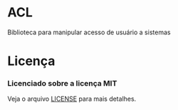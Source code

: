 ACL
=============

Biblioteca para manipular acesso de usuário a sistemas


Licença
=======

### Licenciado sobre a licença MIT

Veja o arquivo [LICENSE](/blob/master/LICENSE.md) para mais detalhes.
